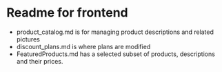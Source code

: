 # Readme for frontend
* product_catalog.md is for managing product descriptions and related pictures
* discount_plans.md is where plans are modified
* FeaturedProducts.md has a selected subset of products, descriptions and their prices.
